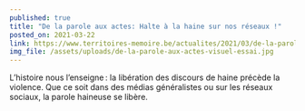 ```yaml
---
published: true
title: "De la parole aux actes: Halte à la haine sur nos réseaux !"
posted_on: 2021-03-22
link: https://www.territoires-memoire.be/actualites/2021/03/de-la-parole-aux-actes-halte-a-la-haine-sur-nos-reseaux/
img_file: /assets/uploads/de-la-parole-aux-actes-visuel-essai.jpg
---
```

L’histoire nous l’enseigne : la libération des discours de haine précède la violence. Que ce soit dans des médias généralistes ou sur les réseaux sociaux, la parole haineuse se libère.